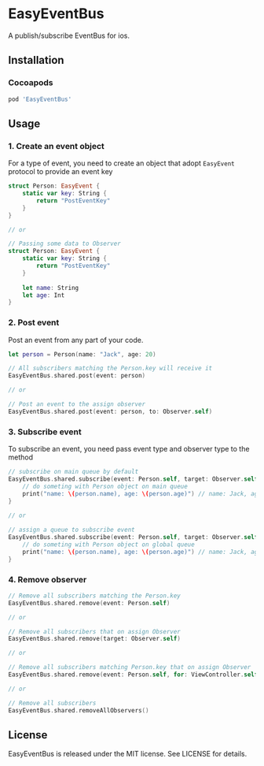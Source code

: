# EasyEventBus

A publish/subscribe EventBus for ios.

## Installation

### Cocoapods

```ruby
pod 'EasyEventBus'
```

## Usage

### 1. Create an event object

For a type of event, you need to create an object that adopt `EasyEvent` protocol to provide an event key

```Swift
struct Person: EasyEvent {
    static var key: String {
        return "PostEventKey"
    }
}

// or

// Passing some data to Observer
struct Person: EasyEvent {
    static var key: String {
        return "PostEventKey"
    }
    
    let name: String
    let age: Int
}

```

### 2. Post event

Post an event from any part of your code.

```Swift
let person = Person(name: "Jack", age: 20)

// All subscribers matching the Person.key will receive it
EasyEventBus.shared.post(event: person)

// or

// Post an event to the assign observer
EasyEventBus.shared.post(event: person, to: Observer.self)
```

### 3. Subscribe event

To subscribe an event, you need pass event type and observer type to the method

```Swift
// subscribe on main queue by default
EasyEventBus.shared.subscribe(event: Person.self, target: Observer.self) { (person) in
    // do someting with Person object on main queue
    print("name: \(person.name), age: \(person.age)") // name: Jack, age: 20
}

// or
 
// assign a queue to subscribe event   
EasyEventBus.shared.subscribe(event: Person.self, target: Observer.self, queue: .global) { (person) in
    // do someting with Person object on global queue
    print("name: \(person.name), age: \(person.age)") // name: Jack, age: 20
}
```

### 4. Remove observer

```Swift
// Remove all subscribers matching the Person.key
EasyEventBus.shared.remove(event: Person.self)

// or

// Remove all subscribers that on assign Observer
EasyEventBus.shared.remove(target: Observer.self)

// or

// Remove all subscribers matching Person.key that on assign Observer
EasyEventBus.shared.remove(event: Person.self, for: ViewController.self)

// or

// Remove all subscribers
EasyEventBus.shared.removeAllObservers()
```

## License

EasyEventBus is released under the MIT license. See LICENSE for details.